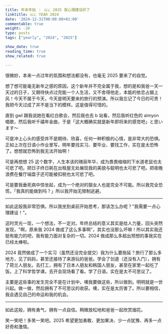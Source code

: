 ```yaml
---
title: 年末年始 ｜ 🇳🇱 2025 我心理建设好了
linktitle: 🇳🇱 YEAR 2024
date: '2024-12-31T00:00:00+01:00'
commentable: true
weight: -20
type: posts
tags: ["yearly", "2024", "2025"]

show_date: true
reading_time: true
show_related: true

---
```


很微妙，本来一点过年的氛围和想法都没有，也毫无 2025 要来了的自觉。

<!--more-->

想了想可能毫无新年之感的原因，这个新年并不完全属于我，想的是和我爸一天一天过的日子，又期待快点过完能一个人生活，又不舍得他走，本能的依恋占据上风！今天不属于今天，今天是明天要来的旅行的预演。所以我忘记了今日的可贵！我把今天过成了并不是当下的模样。这是值得可惜的。

直到 gwl 跟我说她在看红白歌会，然后我也去 b 站看，然后我听红色的 aimyon 唱歌，然后我听千禧年金曲，于是「这大概确实就是新年即将来的感觉吧」と思います～

可是冲上心头的感受并不是期待、欣喜，任何一种积极的心情，是非常大的恐惧。正如上次在日语小作业里写，明年要找实习、要毕业、要找工作，实在是太恐怖了。想想就恐怖到我无法开始啊！

可是再想想 25 这个数字，人生本该的瑰丽年华，成为畏畏缩缩的下水道老鼠也太可悲了吧。把日子终日耗在出租屋无处展现我的美貌与聪明也太可悲了吧。把夜晚浪费在餐厅端盘子还可能被扣税也太可悲了吧。

可是要我垂死病中惊坐起，成为一个绝对的狠女人也是完全不可能。所以我完全恐慌，「我真的能做到吗？」所以我开始无限制逃避。

---

如此这般我非常恐惧。所以我坐到桌前开始思考，那该怎么办呢？"我需要一点心理建设！"。

这时灵光一现，一个想法，不一定对。年终总结的意义其实是给人力量，回头突然发现，"啊，原来我 2024 做成了这么多事啊"，其实也没那么坏嘛！所以其实我还挺有能力的吧，我有能力面对复杂的一切。2024 做成那么多超出预想的事我实在已经太棒啦。

2024 竟然做成了一个实习（虽然还没完全提交）我为什么要拖延？旅行了那么多地方，见了妈妈，甚至还接待了来游玩的爸爸。学会了剑道（还没有入门），拥有了荷兰人朋友。去打工，拥有了日本人朋友和韩国人朋友，甚至在家里一起吃了饭。上了科学哲学课。去开会现场看了看。学了日语。实在是太不可思议了。

主要是这些事的发生完全不是在计划中，噢我要做这些，所以做到。明明就是一世兴起。做一做，然后拥有了不可思议的收获。噢，实在是太厉害了。所以要相信，我会遇见自己的命运和我的机会。

---

如此这般，拥有勇气，拥有一点自信。稍微放松地和爸爸一起欣赏烟花。

笑一笑吧！多笑一笑吧。2025 希望更加勇敢、更加果决、少一点犹豫、再多一点好奇和激情。